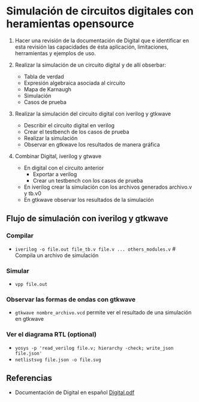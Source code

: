 # Simulación de circuitos digitales con heramientas opensource

1. Hacer una revisión de la documentación de Digital que e identificar en esta revisión
las capacidades de ésta aplicación, limitaciones, herramientas y ejemplos de uso.

2. Realizar la simulación de un circuito digital y de allí obserbar:
    * Tabla de verdad
    * Expresión algebraica asociada al circuito
    * Mapa de Karnaugh
    * Simulación
    * Casos de prueba

3. Realizar la simulación del circuito digital con iverilog y gtkwave
    * Describir el circuito digital en verilog
    * Crear el testbench de los casos de prueba
    * Realizar la simulación
    * Observar en gtkwave los resultados de manera gráfica


4. Combinar Digital, iverilog y gtwave
    * En digital con el circuito anterior
        * Exportar a verilog
        * Crear un testbench con los casos de prueba
    * En iverilog crear la simulación con los archivos generados archivo.v y tb.v0
    * En gtkwave observar los resultados de la simulación

## Flujo de simulación con iverilog y gtkwave

### Compilar

* `iverilog -o file.out file_tb.v file.v ... others_modules.v` # Compila un archivo de simulación

### Simular

* `vpp file.out`

### Observar las formas de ondas con gtkwave

* `gtkwave nombre_archivo.vcd` permite ver el resultado de una simulación en gtkwave

### Ver el diagrama RTL (optional)

* `yosys -p 'read_verilog file.v; hierarchy -check; write_json file.json'`
* `netlistsvg file.json -o file.svg`

## Referencias

* Documentación de Digital en español [Digital.pdf](https://github.com/hneemann/Digital/releases/download/v0.30/Doc_Espanol.pdf)

